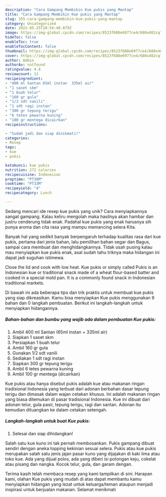 ```yaml
---
description: "Cara Gampang Membikin Kue pukis yang Mantap"
title: "Cara Gampang Membikin Kue pukis yang Mantap"
slug: 355-cara-gampang-membikin-kue-pukis-yang-mantap
category: Uncategorized
date: 2022-05-25T20:54:40.079Z
image: https://img-global.cpcdn.com/recipes/8523f688e6977ce4/680x482cq70/kue-pukis-foto-resep-utama.jpg
hideToc: false
enableToc: true
enableTocContent: false
thumbnail: https://img-global.cpcdn.com/recipes/8523f688e6977ce4/680x482cq70/kue-pukis-foto-resep-utama.jpg
cover: https://img-global.cpcdn.com/recipes/8523f688e6977ce4/680x482cq70/kue-pukis-foto-resep-utama.jpg
author: Admin
authorAv: notfound
ratingvalue: 4.4
reviewcount: 12
recipeingredient:
- "400 ml Santan 65ml instan  335ml air"
- "1 saset skm"
- "1 buah telur"
- "160 gr gula"
- "1/2 sdt vanili"
- "1 sdt ragi instan"
- "300 gr tepung terigu"
- "6 tetes pewarna kuning"
- "100 gr mentega dicairkan"
recipeinstructions:

- "Sudah jadi dan siap dinikmati!"
categories:
- Resep
tags:
- kue
- pukis

katakunci: kue pukis 
nutrition: 272 calories
recipecuisine: Indonesian
preptime: "PT38M"
cooktime: "PT33M"
recipeyield: "4"
recipecategory: Lunch

---
```





Sedang mencari ide resep kue pukis yang unik? Cara menyiapkannya sangat gampang. Kalau keliru mengolah maka hasilnya akan hambar dan justru cenderung tidak enak. Padahal kue pukis yang enak harusnya sih punya aroma dan cita rasa yang mampu memancing selera Kita.





Banyak hal yang sedikit banyak berpengaruh terhadap kualitas rasa dari kue pukis, pertama dari jenis bahan, lalu pemilihan bahan segar dan Bagus, sampai cara membuat dan menghidangkannya. Tidak usah pusing kalau mau menyiapkan kue pukis enak,      asal sudah tahu triknya maka hidangan ini dapat jadi suguhan istimewa.














Close the lid and cook with low heat. Kue pukis or simply called Pukis is an Indonesian kue or traditional snack made of a wheat flour-based batter and cooked in a special mold pan. It is a commonly found snack in Indonesian traditional markets.






Di bawah ini ada beberapa tips dan trik praktis untuk membuat kue pukis yang siap dikreasikan. Kamu bisa menyiapkan Kue pukis menggunakan 9 bahan dan 0 langkah pembuatan. Berikut ini langkah-langkah untuk menyiapkan hidangannya.

<!--inarticleads1-->

##### Bahan-bahan dan bumbu yang wajib ada dalam pembuatan Kue pukis:

1. Ambil 400 ml Santan (65ml instan + 335ml air)
1. Siapkan 1 saset skm
1. Persiapkan 1 buah telur
1. Ambil 160 gr gula
1. Gunakan 1/2 sdt vanili
1. Sediakan 1 sdt ragi instan
1. Siapkan 300 gr tepung terigu
1. Ambil 6 tetes pewarna kuning
1. Ambil 100 gr mentega (dicairkan)


Kue pukis atau hanya disebut pukis adalah kue atau makanan ringan tradisional Indonesia yang terbuat dari adonan berbahan dasar tepung terigu dan dimasak dalam wajan cetakan khusus. Ini adalah makanan ringan yang biasa ditemukan di pasar tradisional Indonesia. Kue ini dibuat dari adonan telur, gula pasir, tepung terigu, ragi dan santan. Adonan itu kemudian dituangkan ke dalam cetakan setengah. 

<!--inarticleads2-->

##### Langkah-langkah untuk buat Kue pukis:


1. Selesai dan siap dihidangkan!

Salah satu kue kuno ini tak pernah membosankan. Pukis gampang dibuat sendiri dengan aneka topping kekinian sesuai selera. Pukis atau kue pukis merupakan salah satu jenis jajan pasar kuno yang dijajakan di kaki lima atau toko kue. Ada yang dijual polos, ada yang diberi isi potongan keju, cokelat atau pisang dan nangka. Kocok telur, gula, dan garam dengan. 

Terima kasih telah membaca resep yang kami tampilkan di sini. Harapan kami, olahan Kue pukis yang mudah di atas dapat membantu kamu menyiapkan hidangan yang lezat untuk keluarga/teman ataupun menjadi inspirasi untuk berjualan makanan. Selamat menikmati
